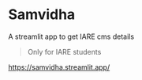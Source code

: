 # Samvidha

A streamlit app to get IARE cms details

> Only for IARE students

https://samvidha.streamlit.app/
